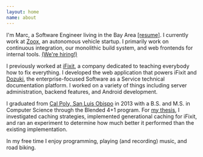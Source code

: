 ```yaml
---
layout: home
name: about
---
```


I'm Marc, a Software Engineer living in the Bay Area <a href="/files/resume.pdf">[resume]</a>.
I currently work at [Zoox], an autonomous vehicle startup.
I primarily work on continuous integration, our monolithic build system, and web frontends for internal tools.
[(We're hiring!)][zoox jobs]

I previously worked at [iFixit], a company dedicated to teaching everybody how to fix everything.
I developed the web application that powers iFixit and [Dozuki], the enterprise-focused Software as a Service technical documentation platform.
I worked on a variety of things including server administration, backend features, and Android development.

I graduated from [Cal Poly, San Luis Obispo][Cal Poly] in 2013 with a B.S. and M.S. in Computer Science through the Blended 4+1 program.
For [my thesis], I investigated caching strategies, implemented generational caching for iFixit, and ran an experiment to determine how much better it performed than the existing implementation.

In my free time I enjoy programming, playing (and recording) music, and road biking.

[iFixit]: https://www.ifixit.com
[Dozuki]: http://www.dozuki.com
[Cal Poly]: http://calpoly.edu
[my thesis]: http://digitalcommons.calpoly.edu/theses/1002/
[Zoox]: https://www.zoox.com/
[zoox jobs]: https://jobs.lever.co/zoox
